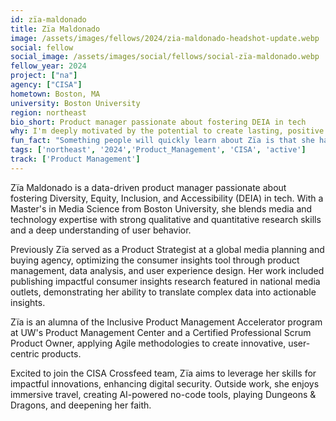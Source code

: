 ```yaml
---
id: zïa-maldonado
title: Zïa Maldonado
image: /assets/images/fellows/2024/zia-maldonado-headshot-update.webp
social: fellow
social_image: /assets/images/social/fellows/social-zïa-maldonado.webp
fellow_year: 2024
project: ["na"]
agency: ["CISA"]
hometown: Boston, MA
university: Boston University
region: northeast
bio_short: Product manager passionate about fostering DEIA in tech
why: I'm deeply motivated by the potential to create lasting, positive change in our society. The USDC program presented an unparalleled opportunity to combine my passion for product development and technology with a mission-driven initiative.
fun_fact: "Something people will quickly learn about Zïa is that she has an unwavering belief that everything is figure-out-able, changeable, or hackable (pun not intended). Even more quickly now that we have tools like search engines and AI at our fingertips."
tags: ['northeast', '2024','Product_Management', 'CISA', 'active']
track: ['Product Management']
---
```


Zïa Maldonado is a data-driven product manager passionate about fostering Diversity, Equity, Inclusion, and Accessibility (DEIA) in tech. With a Master's in Media Science from Boston University, she blends media and technology expertise with strong qualitative and quantitative research skills and a deep understanding of user behavior.

Previously Zïa served as a Product Strategist at a global media planning and buying agency, optimizing the consumer insights tool through product management, data analysis, and user experience design. Her work included publishing impactful consumer insights research featured in national media outlets, demonstrating her ability to translate complex data into actionable insights.

Zïa is an alumna of the Inclusive Product Management Accelerator program at UW's Product Management Center and a Certified Professional Scrum Product Owner, applying Agile methodologies to create innovative, user-centric products.

Excited to join the CISA Crossfeed team, Zïa aims to leverage her skills for impactful innovations, enhancing digital security. Outside work, she enjoys immersive travel, creating AI-powered no-code tools, playing Dungeons & Dragons, and deepening her faith.
